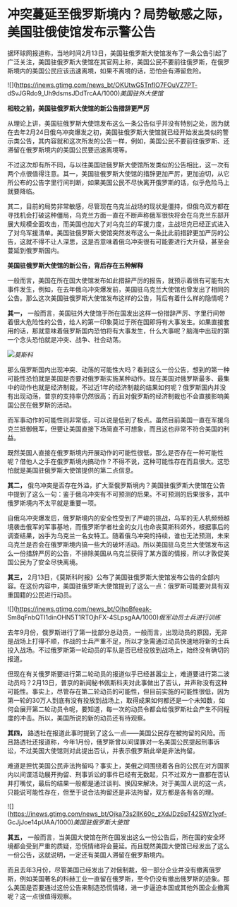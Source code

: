 # 冲突蔓延至俄罗斯境内？局势敏感之际，美国驻俄使馆发布示警公告

据环球网报道称，当地时间2月13日，美国驻俄罗斯大使馆发布了一条公告引起了广泛关注，美国驻俄罗斯大使馆在其官网上称，美国公民不要前往俄罗斯，在俄罗斯境内的美国公民应该迅速离境，如果不离境的话，恐怕会有滞留危险。

![](https://inews.gtimg.com/news_bt/OKUtwG5TnfIO7FOuVZ7PT-
dSvJGRdo9_Uh9dsmsJDdTrcAA/1000)_美国驻外大使馆_

**相较之前，美国驻俄罗斯大使馆的新公告措辞更严厉**

从理论上讲，美国驻俄罗斯大使馆发布这么一条公告似乎并没有特别之处，因为就在去年2月24日俄乌冲突爆发之初，美国驻俄罗斯大使馆就已经开始发出类似的警示类公告，其内容就和这次所发的公告一样，例如，美国公民不要前往俄罗斯、还滞留在俄罗斯境内的美国公民要迅速离境等。

不过这次却有所不同，与以往美国驻俄罗斯大使馆所发类似的公告相比，这一次有两个点很值得注意。其一，美国驻俄罗斯大使馆的措辞更加严厉，更加迫切，从它所公布的公告字里行间判断，如果美国公民不尽快离开俄罗斯的话，似乎危险马上就要降临。

其二，目前的局势非常敏感，尽管现在乌克兰战场的现状是僵持，但俄乌双方都在寻找机会打破这种僵局，乌克兰方面一直在不断声称俄军很快将会在乌克兰东部开展大规模全面攻击，而美国也加大了对乌克兰的军援力度，主战坦克已经正式进入了对乌军援清单。美国驻俄罗斯大使馆突然发布这么一条比此前措辞更加严厉的公告，这就不得不让人深思，这是否意味着俄乌冲突很有可能要进行大升级，甚至会蔓延到俄罗斯国内。

**美国驻俄罗斯大使馆的新公告，背后存在五种解释**

一般而言，美国在所在国大使馆发布如此措辞严厉的报告，就预示着很有可能有大事件发生，例如，在去年俄乌冲突爆发前，美国驻乌克兰大使馆也曾发出了相同的公告。那么这次美国驻俄罗斯大使馆发布这样的公告，背后有着什么样的隐情呢？

**其一，**
一般而言，美国驻外大使馆于所在国发出这样一份措辞严厉、字里行间带着很大危险性的公告，给人的第一印象莫过于所在国即将有大事发生。如果直接套用的话，那就意味着俄罗斯国内恐怕将有大事发生，什么大事呢？脑海中出现的第一个念头恐怕就是冲突、战争、社会动荡。

![](https://inews.gtimg.com/news_bt/Oi7KFHBM2jx4SKf8wjZet5kQ2xXlEppNFHc_Dpq6atkxMAA/1000)_莫斯科_

那么俄罗斯国内出现冲突、动荡的可能性大吗？看到这么一份公告，想到的第一种可能性恐怕就是美国是否要对俄罗斯实施某种动作。现在美国对俄罗斯最多、最集中的动作也就是经济制裁，不过近1年的经济制裁的结果如何呢？俄罗斯国内并没有出现动荡，普京的支持率仍然很高；而且对俄罗斯的经济制裁也不会直接影响美国公民在俄罗斯的活动。

而军事动作的可能性则非常低，可以说是低到了极点。虽然目前美国一直在军援乌克兰抵御俄军，但要让美国直接下场简直不可想象，而且这也非常不符合美国的利益。

既然美国人直接在俄罗斯境内开展动作的可能性很低，那么是否存在一种可能性呢？借他人之手在俄罗斯境内搞动作？不得不说，这种可能性存在而且很大。这恐怕就是美国驻俄罗斯大使馆提供的第二点信息。

**其二，**
俄乌冲突是否存在外溢，扩大至俄罗斯境内？美国驻俄罗斯大使馆在公告中提到了这么一句：鉴于俄乌冲突有不可预测的后果。不可预测的后果很多，其中俄罗斯境内不太平就是重要一项。

自俄乌冲突爆发后，俄罗斯境内的安全性受到了严峻的挑战，乌军的无人机频频越境袭击俄军的军事基地，而俄罗斯学者杜金的女儿也命丧莫斯科郊外，根据事后的调查结果，凶手为乌克兰一名女特工。随着俄乌冲突的持续，谁也无法预测，未来乌克兰是否会在俄罗斯境内搞一些大的破坏活动。所以美国驻乌克兰大使馆发布这么一份措辞严厉的公告，不排除美国从乌克兰获得了某方面的情报，所以才敦促美国公民为了安全尽快离境。

**其三，**
2月13日，《莫斯科时报》公布了美国驻俄罗斯大使馆发布公告的全部内容。在这份内容中，美国驻俄罗斯大使馆提到了这么一点：俄罗斯可能要对具有双重国籍的公民进行动员。

![](https://inews.gtimg.com/news_bt/OlhpBfeeak-
Sm8qFnbQTI1dinOHN5T1RTOjhFX-4SLpsgAA/1000)_俄军动员士兵进行训练_

去年9月份，俄罗斯进行了第一批部分总动员，一般而言，出现动员的原因，无非是战场上打得不顺，作战的士兵严重不足，所以才急需通过动员快速地将新的士兵投入战场。不过俄罗斯第一轮动员的军队是否已经投放到战场上，始终没有确切的报道。

但现在有关俄罗斯要进行第二轮动员的报道似乎已经甚嚣尘上，难道要进行第二波动员吗？2月13日，普京的新闻秘书佩斯科夫对此事做出了否认，并声称没有这种可能性。事实上，尽管存在第二轮动员的可能性，但目前实施的可能性很低，因为第一轮的30万人到底有没有投放到战场上，取得成果如何都还是一个未知数，如何会展开第二轮动员令呢，要知道，每一次的动员令都会给俄罗斯社会产生不同程度的冲击。所以，美国所说的新的动员还有待观察。

**其四，**
路透社在报道此事时提到了这么一点——美国公民存在被拘留的风险。而且路透社还报道称，今年1月份，俄罗斯曾以间谍罪对一名美国公民提起刑事诉讼，不过美国大使馆则对此提出否认，并表示俄罗斯此举是非法拘留。

难道是担忧美国公民非法拘留吗？事实上，美俄之间围绕着各自的公民在对方国家内以间谍活动展开拘留、刑事诉讼的事件已经有无数起，只不过双方一直都在否认并打嘴仗，最后的结果一般都是通过谈判、换囚来解决。对于美国人说的这一点，只能说可能性存在，但至于说合法拘留还是非法拘留，双方都是各有各的理。

![](https://inews.gtimg.com/news_bt/Ojka73s2IlK60c_zXdJDz6pT42SWz1yqf-
GcJjJoe14pUAA/1000)_美国驻俄罗斯大使馆_

**其五，**
一般而言，当美国大使馆在所在国发出这么一份公告后，所在国的安全环境都会受到严重的质疑，恐慌情绪将会蔓延。而且既然美国大使馆已经发出了这么一份公告，这就说明，一定还有美国人滞留在俄罗斯境内。

而且去年3月份，尽管美国已经发出了对俄制裁，但一部分企业并没有撤离俄罗斯，例如美国著名的科赫工业一直留在俄罗斯，至今仍没有撤出俄罗斯的迹象。那么美国是否要通过这份公告来制造恐慌情绪，进一步逼迫本国或其他外国企业撤离呢？这一点很值得观察。

